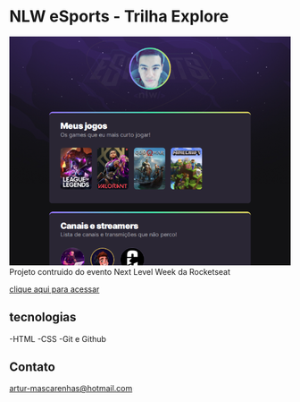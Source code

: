   # NLW eSports - Trilha Explore

![prewiew](./github/preview.png)
  Projeto contruido do evento Next Level Week da Rocketseat

  [clique aqui para acessar](artur-mascarenhas.github.io/nlw/)

  ## tecnologias

  -HTML
  -CSS
  -Git e Github

  ## Contato

  artur-mascarenhas@hotmail.com